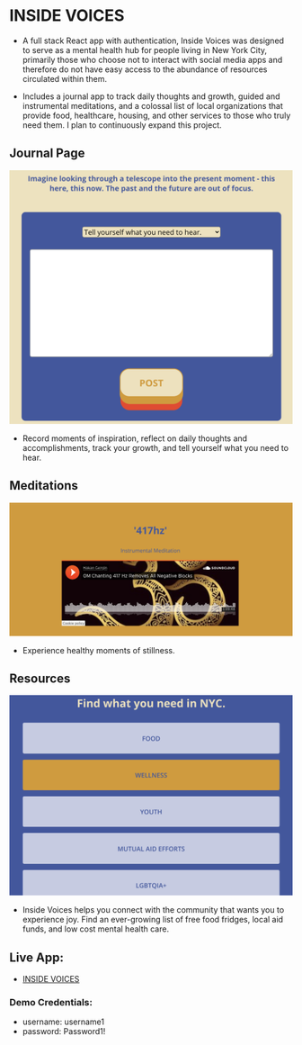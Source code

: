 # INSIDE VOICES
* A full stack React app with authentication, Inside Voices was designed to serve as a mental health hub for people living in New York City, primarily those who choose not to interact with social media apps and therefore do not have easy access to the abundance of resources circulated within them. 

* Includes a journal app to track daily thoughts and growth, guided and instrumental meditations, and a colossal list of local organizations that provide food, healthcare, housing, and other services to those who truly need them. I plan to continuously expand this project.

## Journal Page 
![Journal Page](/src/img/journal.png)
* Record moments of inspiration, reflect on daily thoughts and accomplishments, track your growth, and tell yourself what you need to hear.

## Meditations
![Meditations Page](/src/img/meditations.png)
* Experience healthy moments of stillness.

## Resources
![Resources Page](/src/img/resources.png)
* Inside Voices helps you connect with the community that wants you to experience joy. Find an ever-growing list of free food fridges, local aid funds, and low cost mental health care.

## Live App:

* [INSIDE VOICES](https://inside-voices-client.madd-ison.vercel.app/)

### Demo Credentials:
* username: username1
* password: Password1!